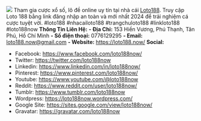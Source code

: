 ![](https://s3-ap-northeast-1.amazonaws.com/g0v-hackmd-images/uploads/upload_4ae6c73db8588ab3c05737e6da346635.jpg)
Tham gia cược xổ số, lô đề online uy tín tại nhà cái <a href="https://loto188.now/">Loto188</a>. Truy cập Loto 188 bằng link đăng nhập an toàn và mới nhất 2024 để trải nghiệm cá cược tuyệt vời.
#loto188 #nhacailoto188 #trangchuloto188 #linkloto188 #loto188now
<strong>Thông Tin Liên Hệ:</strong>
<strong>- Địa Chỉ:</strong> 153 Hiền Vương, Phú Thạnh, Tân Phú, Hồ Chí Minh
<strong>- Số điện thoại:</strong> 0776129295
<strong>- Email:</strong> loto188.now@gmail.com
<strong>- Website:</strong> <a href="https://loto188.now/">https://loto188.now/</a>
<strong>Social:</strong>
- Facebook: <a href="https://www.facebook.com/loto188now/">https://www.facebook.com/loto188now/</a>
- Twitter: <a href="https://twitter.com/loto188now">https://twitter.com/loto188now</a>
- Linkedin: <a href="https://www.linkedin.com/in/loto188now/">https://www.linkedin.com/in/loto188now/</a>
- Pinterest: <a href="https://www.pinterest.com/loto188now/">https://www.pinterest.com/loto188now/</a>
- Youtube: <a href="https://www.youtube.com/@loto188now">https://www.youtube.com/@loto188now</a>
- Reddit: <a href="https://www.reddit.com/user/loto188now/">https://www.reddit.com/user/loto188now/</a>
- Tumblr: <a href="https://www.tumblr.com/loto188now">https://www.tumblr.com/loto188now</a>
- Wordpress: <a href="https://loto188now.wordpress.com/">https://loto188now.wordpress.com/</a>
- Google Site: <a href="https://sites.google.com/view/loto188now/">https://sites.google.com/view/loto188now/</a>
- Gravatar: <a href="https://gravatar.com/loto188now">https://gravatar.com/loto188now</a>